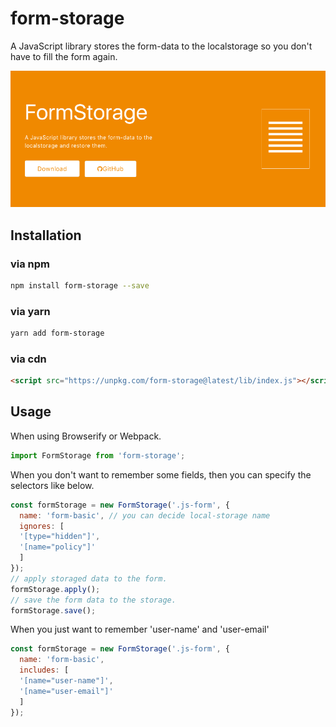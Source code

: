 # form-storage

A JavaScript library stores the form-data to the localstorage so you don't have to fill the form again.

<img src="./docs/screenshot.png" />

## Installation

### via npm

```sh
npm install form-storage --save
```

### via yarn

```sh
yarn add form-storage
```

### via cdn

```html
<script src="https://unpkg.com/form-storage@latest/lib/index.js"></script>
```

## Usage

When using Browserify or Webpack.
```js
import FormStorage from 'form-storage';
```

When you don't want to remember some fields, then you can specify the selectors like below.

```js
const formStorage = new FormStorage('.js-form', {
  name: 'form-basic', // you can decide local-storage name 
  ignores: [
  '[type="hidden"]',
  '[name="policy"]'
  ]
});
// apply storaged data to the form.
formStorage.apply();
// save the form data to the storage.
formStorage.save();
```

When you just want to remember 'user-name' and 'user-email'

```js
const formStorage = new FormStorage('.js-form', {
  name: 'form-basic',
  includes: [
  '[name="user-name"]',
  '[name="user-email"]'
  ]
});
```
